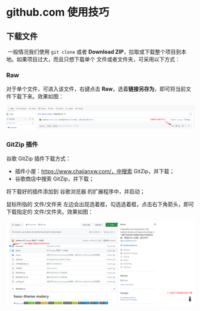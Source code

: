 

# github.com 使用技巧



## 下载文件

​	一般情况我们使用 `git clone` 或者 **Download ZIP**，拉取或下载整个项目到本地。如果项目过大，而且只想下载单个 文件或者文件夹，可采用以下方式：



### Raw

对于单个文件，可进入该文件，右键点击 **Raw**，选着**链接另存为**，即可将当前文件下载下来。效果如图：

![githubcom_raw](../images/githubcom_raw.png)



### GitZip 插件

谷歌 GitZip 插件下载方式：

* 插件小屋：https://www.chajianxw.com/，中搜索 GitZip，并下载；
* 谷歌商店中搜索 GitZip，并下载；

将下载好的插件添加到  谷歌浏览器 的扩展程序中，并启动；



鼠标所指的 文件/文件夹 左边会出现选着框，勾选选着框，点击右下角箭头，即可下载指定的 文件/文件夹。效果如图：

![githubcom_GitZip](../images/githubcom_GitZip.png)

